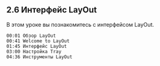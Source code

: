 ## 2.6 Интерфейс LayOut

В этом уроке вы познакомитесь с интерфейсом LayOut.

[](https://player.softculture.cc/embed/online/SKC/SKC_85.27.04_L2-6_Interface_LayOut)

``` chapters
00:01 Обзор LayOut
00:41 Welcome to LayOut
01:45 Интерфейс LayOut
03:00 Настройка Tray
04:36 Инструменты LayOut 
```